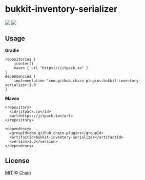 # bukkit-inventory-serializer

[![](https://jitpack.io/v/chain-plugins/bukkit-inventory-serializer.svg)](https://jitpack.io/#chain-plugins/bukkit-inventory-serializer)
[![](https://img.shields.io/github/license/chain-plugins/bukkit-inventory-serializer.svg)](LICENSE)

## Usage
**Gradle**
```
repositories {
    jcenter()
    maven { url "https://jitpack.io" }
}
dependencies {
    implementation 'com.github.chain-plugins:bukkit-inventory-serializer:1.0'
}
```

**Maven**
```
<repository>
  <id>jitpack.io</id>
  <url>https://jitpack.io</url>
</repository>
```
```
<dependency>
  <groupId>com.github.chain-plugins</groupId>
  <artifactId>bukkit-inventory-serializer</artifactId>
  <version>1.3</version>
</dependency>
```

## License

[MIT](LICENSE) &copy; [Chain](https://github.com/chain-plugins)
